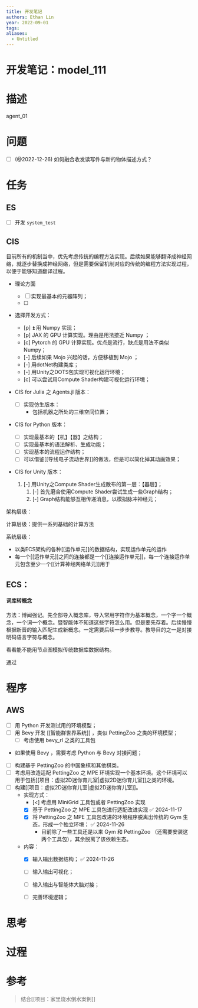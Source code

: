 ```yaml
---
title: 开发笔记
authors: Ethan Lin
year: 2022-09-01
tags: 
aliases:
  - Untitled
---
```


# 开发笔记：model_111


# 描述







agent_01

  

# 问题

- [ ] (@2022-12-26) 如何融合收发读写件与新的物体描述方式？


# 任务


## ES

- [ ] 开发 `system_test`

## CIS


目前所有的机制当中，优先考虑传统的编程方法实现。后续如果能够翻译成神经网络，就逐步替换成神经网络，但是需要保留机制对应的传统的编程方法实现过程，以便于能够知道翻译过程。

- 理论方面
	- [ ] 实现最基本的元器阵列；
	- [ ] 


- 选择开发方式：
	- [p] ⏫   用 Numpy 实现；
	- [p] JAX 的 GPU 计算实现。理由是用法接近 Numpy ；
	- [c] Pytorch 的 GPU 计算实现。优点是流行，缺点是用法不类似 Numpy；
	- [-] 后续如果 Mojo 兴起的话，方便移植到 Mojo ；
	- [-] 用dotNet构建类库；
	- [-] 用Unity之DOTS包实现可视化运行环境；
	- [c] 可以尝试用Compute Shader构建可视化运行环境；


- CIS for Julia 之 Agents.jl 版本：
	- [ ] 实现仿生版本：
		- 包括机器之所处的三维空间位置；
	
- CIS for Python 版本：
	- [ ] 实现最基本的【机】【器】之结构；
	- [ ] 实现最基本的语法解析、生成功能；
	- [ ] 实现基本的流程运作结构；
	- [ ] 可以借鉴[[导线电子流动世界]]的做法，但是可以简化掉其动画效果；

- CIS for Unity 版本：
	1. [-] 用Unity之Compute Shader生成散布的第一层：【器层】；
		1. [-] 首先磨合使用Compute Shader尝试生成一些Graph结构；
		2. [-] Graph结构能够互相传递消息，以模拟脉冲神经元；



架构层级：

计算层级：提供一系列基础的计算方法

系统层级：
- 以类ECS架构的各种[[运作单元]]的数据结构，实现运作单元的运作
- 每一个[[运作单元]]之间的连接都是一个[[连接运作单元]]，每一个连接运作单元包含至少一个[[计算神经网络单元]]用于




## ECS：


#### 词库转概念

方法：博闻强记。先全部导入概念库，导入常用字符作为基本概念，一个字一个概念，一个词一个概念。暨智能体不知道这些字符怎么用。但是要先存着。后续慢慢根据新晋的输入匹配生成新概念。一定需要后续一步步教导。教导目的之一是对接明码语言字符与概念。


看看能不能用节点图模拟传统数据库数据结构。

通过



# 程序




## AWS


- [ ] 用 Python 开发测试用的环境模型；
- [ ] 用 Bevy 开发 [[智能群世界系统]] ，类似 PettingZoo 之类的环境模型；
	- [ ] 考虑使用 bevy_rl 之类的工具包

- 如果使用 Bevy ，需要考虑 Python 与 Bevy 对接问题；


- [ ] 构建基于 PettingZoo 的中国象棋和其他棋类。
- [ ] 考虑用改造适配 PettingZoo 之 MPE 环境实现一个基本环境。这个环境可以用于包括[[项目：虚拟2D迷你育儿室|虚拟2D迷你育儿室]]之类的环境。
- [ ] 构建[[项目：虚拟2D迷你育儿室|虚拟2D迷你育儿室]]。
	- 实现方式：
		- [<] 考虑用 MiniGrid 工具包或者 PettingZoo 实现
		- [x] 基于 PettingZoo 之 MPE 工具包进行适配改进实现 ✅ 2024-11-17
		- [x] 将  PettingZoo 之 MPE 工具包改进的环境程序脱离出传统的 Gym 生态，形成一个独立环境； ✅ 2024-11-26
			- 目前除了一些工具还是以来 Gym 和 PettingZoo （还需要安装这两个工具包），其余脱离了该依赖生态。
	- 内容：
		- [x] 输入输出数据结构； ✅ 2024-11-26
		- [ ] 输入输出可视化；
		- [ ] 输入输出与智能体大脑对接；
		- [ ] 完善环境逻辑；



# 思考

  




# 过程


# 参考


> 结合[[项目：家里烧水倒水案例]]
>
> 

